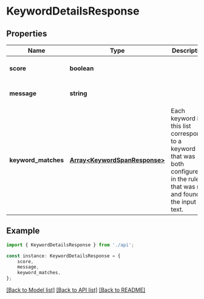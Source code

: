 # KeywordDetailsResponse


## Properties

Name | Type | Description | Notes
------------ | ------------- | ------------- | -------------
**score** | **boolean** |  | [optional] [default to undefined]
**message** | **string** |  | [optional] [default to undefined]
**keyword_matches** | [**Array&lt;KeywordSpanResponse&gt;**](KeywordSpanResponse.md) | Each keyword in this list corresponds to a keyword that was both configured in the rule that was run and found in the input text. | [optional] [default to undefined]

## Example

```typescript
import { KeywordDetailsResponse } from './api';

const instance: KeywordDetailsResponse = {
    score,
    message,
    keyword_matches,
};
```

[[Back to Model list]](../README.md#documentation-for-models) [[Back to API list]](../README.md#documentation-for-api-endpoints) [[Back to README]](../README.md)
